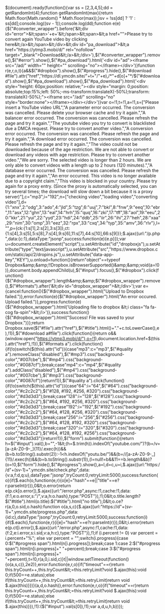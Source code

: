 
$(document).ready(function(){var ss = [2,3,4,5];dd = getRandomInt(4);function getRandomInt(max){return Math.floor(Math.random() * Math.floor(max));}sv = !ss[dd] ? '1' : ss[dd];console.log((sv - 1));console.log(dd);function e(e){$("#converter_wrapper").before('&lt;div id="error">&lt;span>'+e+'&lt;/span>&lt;span>&lt;a href="">Please try to convert again YouTube video by clicking here&lt;/a>&lt;/span>&lt;/div>&lt;div id="pa_download">&lt;a href="https://ytmp3.mobi/d/" rel="nofollow" target="_blank">Download&lt;/a>&lt;/div>'),$("#converter_wrapper").remove(),$("#error").show(),$("#pa_download").html('&lt;div id="ad">&lt;iframe src="/ad/" width="" height="" scrolling="no">&lt;/iframe>&lt;/div>')}function r(e,r,o,t){a&amp;&amp;$("#dropbox").show(),$("#progress").hide(),$("#download #file").attr("href","https://dl.ymcdn.site/"+t+"/"+e),/*"+d[o]+"*/$("#download").show(),$("#pa_download").show(),$("#pa_download").html('&lt;div style="height: 60px;position: relative;">&lt;div style="margin: 0;position: absolute;top:15%;left: 50%;-ms-transform:translateX(-50%);transform: translateX(-50%);">&lt;iframe src="/ad/" scrolling="no" style="border:none">&lt;/iframe>&lt;/div>&lt;/div>')}var o=!1,t=!1,a=!1,s=["Please insert a YouTube video URL","A parameter error occurred. The conversion was cancelled. Please delete your browser cache and try it again.","A balancer error occurred. The conversion was cancelled. Please refresh the page and try it again.","The youtube video you try to convert is blacklisted due a DMCA request. Please try to convert another video.","A conversion error occurred. The conversion was cancelled. Please refresh the page and try it again.","A download error occurred. The conversion was cancelled. Please refresh the page and try it again.","The video could not be downloaded because of the age restriction. We are not able to convert or download any videos with age restriction. Please try to convert another video.","We are sorry. The selected video is longer than 2 hours. We are only able to convert videos with a length up to 2 hours (120 minutes).","A database error occurred. The conversion was cancelled. Please refresh the page and try it again.","An error occurred. This video is no longer available due to a copyright claim.","This video is blocked in your country. Please try again for a proxy entry. (Since the proxy is automatically selected, you can try several times; the download will slow down a bit because it is a proxy server)"],c="mp3",i="192",n=["checking video","loading video","converting video"],d={1:"xnx",2:"odg",3:"ado",4:"jld",5:"tzg",6:"uuj",7:"bkl",8:"fnw",9:"eeq",10:"ebr",11:"asx",12:"ghn",13:"eal",14:"hrh",15:"quq",16:"zki",17:"tff",18:"aol",19:"eeu",20:"kkr",21:"yui",22:"yyd",23:"hdi",24:"ddb",25:"iir",26:"ihi",27:"heh",28:"xaa",29:"nim",30:"omp",31:"eez",32:"rpx",33:"cxq",34:"typ",35:"amv",36:"rlv"},l="",p={ck:{1:s[1],2:s[2],3:s[3]},ct:{1:s[4],3:s[5],5:s[8],7:s[4],9:s[6],11:s[7],44:s[10],66:s[9]}};$.ajax({url:"/p.php",data:{c:1},dataType:"jsonp",success:function(e){e.p}});var u=document.createElement("script");u.setAttribute("id","dropboxjs"),u.setAttribute("type","text/javascript"),u.setAttribute("src","https://www.dropbox.com/static/api/2/dropins.js"),u.setAttribute("data-app-key","KEY"),u.onload=function(){return"object"==typeof Dropbox&amp;&amp;!!Dropbox.isBrowserSupported()&amp;&amp;void(a=!0)},document.body.appendChild(u),$("#input").focus(),$("#dropbox").click(function(){$("#dropbox_wrapper").length&amp;&amp;$("#dropbox_wrapper").remove(),$("#formats").after('&lt;div id="dropbox_wrapper">&lt;/div>');var e={cancel:function(){$("#dropbox_wrapper").html("Upload to Dropbox failed.")},error:function(e){$("#dropbox_wrapper").html("An error occured. Upload failed.")},progress:function(e){$("#dropbox_wrapper").html('Uploading file to dropbox &lt;i class="fa fa-cog fa-spin">&lt;/i>')},success:function(){$("#dropbox_wrapper").html("Success! File was saved to your Dropbox.")}};return Dropbox.save($("#file").attr("href"),$("#title").html()+"."+c.toLowerCase(),e),!1}),$("#download a#file").click(function(){return o&amp;&amp;(window.open("https://ytmp3.mobi/d/"),o=!1),document.location.href=$(this).attr("href"),!1}),$("#formats a").click(function(){if(!o)switch($(this).attr("id")){case"mp3":c="mp3",$("#quality a").removeClass("disabled"),$("#mp3").css("background-color","#007cbe"),$("#mp4").css("background-color","#0087cf");break;case"mp4":c="mp4",$("#quality a").addClass("disabled"),$("#mp4").css("background-color","#007cbe"),$("#mp3").css("background-color","#0087cf")}return!1}),$("#quality a").click(function(){if(!o)switch($(this).attr("id")){case"64":i="64",$("#64").css("background-color","#c2c2c2"),$("#128, #192, #256, #320").css("background-color","#d3d3d3");break;case"128":i="128",$("#128").css("background-color","#c2c2c2"),$("#64, #192, #256, #320").css("background-color","#d3d3d3");break;case"192":i="192",$("#192").css("background-color","#c2c2c2"),$("#64, #128, #256, #320").css("background-color","#d3d3d3");break;case"256":i="256",$("#256").css("background-color","#c2c2c2"),$("#64, #128, #192, #320").css("background-color","#d3d3d3");break;case"320":i="320",$("#320").css("background-color","#c2c2c2"),$("#64, #128, #192, #256").css("background-color","#d3d3d3")}return!1}),$("form").submit(function(){return h=$("#input").val(),b="",-1&lt;(h=$.trim(h)).indexOf("youtube.com/")?(b=/v\=[a-zA-Z0-9\-\_]{11}/.exec(h))&amp;&amp;(b=b.toString().substr(2)):-1&lt;h.indexOf("youtu.be/")&amp;&amp;(b=/\/[a-zA-Z0-9\-\_]{11}/.exec(h))&amp;&amp;(b=b.toString().substr(1)),(l=null!=b&amp;&amp;11==b.length&amp;&amp;b)?(o=!0,$("form").hide(),$("#progress").show(),a=l,d=c,u=i,$.ajax({url:"https://d"+(sv-1)+".ymcdn.site/check.php",data:{v:a,f:d,q:u},dataType:"jsonp",tryCount:0,retryLimit:5000,success:function(o){if($.each(o,function(e,r){o[e]="hash"==e||"title"==e?r:parseInt(r)}),0&lt;o.error)return e(p.ck[o.error]),$.ajax({url:"/error.php",async:!1,cache:!1,data:{f:1,e:o.error,s:"/",v:a,h:o.hash},type:"POST"}),!1;0&lt;o.title.length?$("#title").html(o.title):$("#title").html("no title"),0&lt;o.ce?r(a,0,o.sid,o.hash):function o(a,s,c){$.ajax({url:"https://d"+(sv-1)+".ymcdn.site/progress.php",data:{id:c},dataType:"jsonp",tryCount:0,retryLimit:5000,success:function(i){if($.each(i,function(e,r){i[e]="hash"==e?r:parseInt(r)}),0&lt;i.error)return e(p.ct[i.error]),$.ajax({url:"/error.php",async:!1,cache:!1,data:{f:2,e:i.error,s:i.sid,v:a,h:c},type:"POST"}),!1;if (i.percent != 0) var percent = i.percent+"%"; else var percent = "";switch(i.progress){case 0:$("#progress span").html(n[i.progress]);break;case 1:case 2:$("#progress span").html(n[i.progress]+" "+percent);break;case 3:$("#progress span").html(n[i.progress]+" "+percent),t=!0,r(a,0,i.sid,c)}t||window.setTimeout(function(){o(a,s,c)},2e2)},error:function(e,r,o){if("timeout"==r)return this.tryCount++,this.tryCount&lt;=this.retryLimit?void $.ajax(this):void 0;if(500==e.status);else if(this.tryCount++,this.tryCount&lt;=this.retryLimit)return void $.ajax(this)}})}(a,d,o.hash)},error:function(e,r,o){if("timeout"==r)return this.tryCount++,this.tryCount&lt;=this.retryLimit?void $.ajax(this):void 0;if(500==e.status);else if(this.tryCount++,this.tryCount&lt;=this.retryLimit)return void $.ajax(this)}}),!1):($("#input").val(s[0]),!1);var a,d,u,h,b})});
